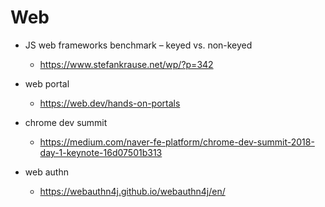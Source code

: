 # Web

- JS web frameworks benchmark – keyed vs. non-keyed
  - https://www.stefankrause.net/wp/?p=342

- web portal
  - https://web.dev/hands-on-portals

- chrome dev summit
  - https://medium.com/naver-fe-platform/chrome-dev-summit-2018-day-1-keynote-16d07501b313

- web authn
  - https://webauthn4j.github.io/webauthn4j/en/
